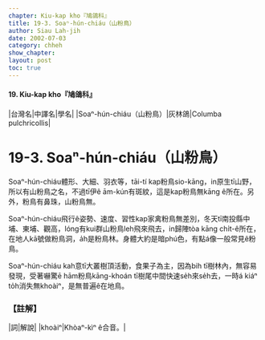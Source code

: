 ```yaml
---
chapter: Kiu-kap kho『鳩鴿科』
title: 19-3. Soaⁿ-hún-chiáu（山粉鳥）
author: Siau Lah-jih
date: 2002-07-03
category: chheh
show_chapter: 
layout: post
toc: true
---
```


#### 19. Kiu-kap kho『鳩鴿科』


|台灣名|中譯名|學名|
|Soaⁿ-hún-chiáu（山粉鳥）|灰林鴿|Columba pulchricollis|


# 19-3. Soaⁿ-hún-chiáu（山粉鳥）


Soaⁿ-hún-chiáu體形、大細、羽衣等，tāi-tí kap粉鳥sio-kāng，in原生tī山野，所以有山粉鳥之名，不過tī伊ê ām-kún有斑紋，這是kap粉鳥無kāng ê所在。另外，粉鳥有鼻珠，山粉鳥無。

Soaⁿ-hún-chiáu飛行ê姿勢、速度、習性kap家禽粉鳥無差別，冬天tī南投縣中埔、東埔、觀高，lóng有kui群山粉鳥leh飛來飛去，in歸陣tòa  kāng chi̍t-ê所在，在地人kā號做粉鳥洞，a̍h是粉鳥林。身體大約是暗phú色，有點á像一般常見ê粉鳥。

Soaⁿ-hún-chiáu kah意tī大叢樹頂活動，食果子為主，因為bih tī樹林內，無容易發現，受著嚇驚ē hām粉鳥kāng-khoán tī樹尾中間快速se̍h來se̍h去，一時á kiáⁿ to̍h消失無khoàiⁿ，是無普遍ê在地鳥。


### 【註解】

|詞|解說|
|khoàiⁿ|Khòaⁿ-kìⁿ ê合音。|




